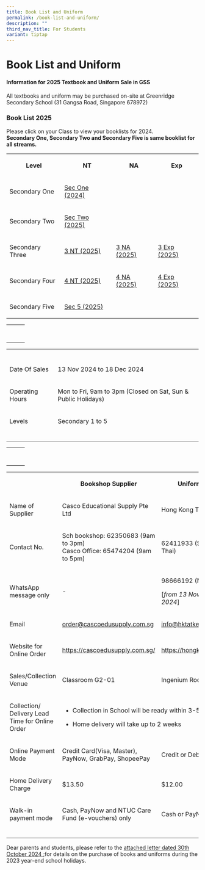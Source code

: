 ```yaml
---
title: Book List and Uniform
permalink: /book-list-and-uniform/
description: ""
third_nav_title: For Students
variant: tiptap
---
```

<h1><strong>Book List and Uniform</strong></h1>
<h4>Information for 2025 Textbook and Uniform Sale in GSS</h4>
<p>All textbooks and uniform may be purchased on-site at Greenridge Secondary
School (31 Gangsa Road, Singapore 678972)</p>
<h3>Book List 2025</h3>
<p>Please click on your Class to view your booklists for 2024.
<br><strong>Secondary One, Secondary Two and Secondary Five is same booklist for all streams.</strong>
</p>
<table style="minWidth: 100px">
<colgroup>
<col>
<col>
<col>
<col>
</colgroup>
<tbody>
<tr>
<th rowspan="1" colspan="1">
<p>Level</p>
</th>
<th rowspan="1" colspan="1">
<p>NT</p>
</th>
<th rowspan="1" colspan="1">
<p>NA</p>
</th>
<th rowspan="1" colspan="1">
<p>Exp</p>
</th>
</tr>
<tr>
<td rowspan="1" colspan="1">
<p>Secondary One</p>
</td>
<td rowspan="1" colspan="1">
<p><a href="/files/Book%20Lists%202024/2024_Sec_1_Booklist_final_20Dec23.pdf" rel="noopener noreferrer nofollow" target="_blank">Sec One (2024)</a>
</p>
</td>
<td rowspan="1" colspan="1">
<p></p>
</td>
<td rowspan="1" colspan="1">
<p></p>
</td>
</tr>
<tr>
<td rowspan="1" colspan="1">
<p>Secondary Two</p>
</td>
<td rowspan="1" colspan="1">
<p><a href="/files/Book Lists 2025/GSS_Booklist_2025___S2.pdf" rel="noopener noreferrer nofollow" target="_blank">Sec Two (2025)</a>
</p>
</td>
<td rowspan="1" colspan="1">
<p></p>
</td>
<td rowspan="1" colspan="1">
<p></p>
</td>
</tr>
<tr>
<td rowspan="1" colspan="1">
<p>Secondary Three</p>
</td>
<td rowspan="1" colspan="1">
<p><a href="/files/Book Lists 2025/GSS_Booklist_2025___S3NT.pdf" rel="noopener nofollow" target="_blank">3 NT (2025)</a>
</p>
</td>
<td rowspan="1" colspan="1">
<p><a href="/files/Book Lists 2025/GSS_Booklist_2025___S3NA.pdf" rel="noopener nofollow" target="_blank">3 NA (2025)</a>
</p>
</td>
<td rowspan="1" colspan="1">
<p><a href="/files/Book Lists 2025/GSS_Booklist_2025___S3E.pdf" rel="noopener nofollow" target="_blank">3 Exp (2025)</a>
</p>
</td>
</tr>
<tr>
<td rowspan="1" colspan="1">
<p>Secondary Four</p>
</td>
<td rowspan="1" colspan="1">
<p><a href="/files/Book Lists 2025/GSS_Booklist_2025___S4NT.pdf" rel="noopener nofollow" target="_blank">4 NT (2025)</a>
</p>
</td>
<td rowspan="1" colspan="1">
<p><a href="/files/Book Lists 2025/GSS_Booklist_2025___S4NA.pdf" rel="noopener noreferrer nofollow" target="_blank">4 NA (2025)</a>
</p>
</td>
<td rowspan="1" colspan="1">
<p><a href="/files/Book Lists 2025/GSS_Booklist_2025___S4E.pdf" rel="noopener nofollow" target="_blank">4 Exp (2025)</a>
</p>
</td>
</tr>
<tr>
<td rowspan="1" colspan="1">
<p>Secondary Five</p>
</td>
<td rowspan="1" colspan="1">
<p><a href="/files/Book Lists 2025/GSS_Booklist_2025___S5NA.pdf" rel="noopener noreferrer nofollow" target="_blank">Sec 5 (2025)</a>
</p>
</td>
<td rowspan="1" colspan="1">
<p></p>
</td>
<td rowspan="1" colspan="1">
<p></p>
</td>
</tr>
</tbody>
</table>
<table style="minWidth: 75px">
<colgroup>
<col>
<col>
<col>
</colgroup>
<tbody>
<tr>
<th rowspan="1" colspan="1">
<p></p>
</th>
<th rowspan="1" colspan="1">
<p></p>
</th>
<th rowspan="1" colspan="1">
<p></p>
</th>
</tr>
<tr>
<td rowspan="1" colspan="1">
<p></p>
</td>
<td rowspan="1" colspan="1">
<p></p>
</td>
<td rowspan="1" colspan="1">
<p></p>
</td>
</tr>
</tbody>
</table>
<table style="minWidth: 50px">
<colgroup>
<col>
<col>
</colgroup>
<tbody>
<tr>
<th rowspan="1" colspan="1">
<p></p>
</th>
<th rowspan="1" colspan="1">
<p></p>
</th>
</tr>
<tr>
<td rowspan="1" colspan="1">
<p>Date Of Sales</p>
</td>
<td rowspan="1" colspan="1">
<p>13 Nov 2024 to 18 Dec 2024</p>
</td>
</tr>
<tr>
<td rowspan="1" colspan="1">
<p>Operating Hours</p>
</td>
<td rowspan="1" colspan="1">
<p>Mon to Fri, 9am to 3pm (Closed on Sat, Sun &amp; Public Holidays)</p>
</td>
</tr>
<tr>
<td rowspan="1" colspan="1">
<p>Levels</p>
</td>
<td rowspan="1" colspan="1">
<p>Secondary 1 to 5</p>
</td>
</tr>
<tr>
<td rowspan="1" colspan="1">
<p></p>
</td>
<td rowspan="1" colspan="1">
<p></p>
</td>
</tr>
</tbody>
</table>
<table style="minWidth: 75px">
<colgroup>
<col>
<col>
<col>
</colgroup>
<tbody>
<tr>
<th rowspan="1" colspan="1">
<p></p>
</th>
<th rowspan="1" colspan="1">
<p></p>
</th>
<th rowspan="1" colspan="1">
<p></p>
</th>
</tr>
<tr>
<td rowspan="1" colspan="1">
<p></p>
</td>
<td rowspan="1" colspan="1">
<p></p>
</td>
<td rowspan="1" colspan="1">
<p></p>
</td>
</tr>
</tbody>
</table>
<table style="minWidth: 75px">
<colgroup>
<col>
<col>
<col>
</colgroup>
<tbody>
<tr>
<th rowspan="1" colspan="1">
<p></p>
</th>
<th rowspan="1" colspan="1">
<p>Bookshop Supplier</p>
</th>
<th rowspan="1" colspan="1">
<p>Uniform Supplier</p>
</th>
</tr>
<tr>
<td rowspan="1" colspan="1">
<p>Name of Supplier</p>
</td>
<td rowspan="1" colspan="1">
<p>Casco Educational Supply Pte Ltd</p>
</td>
<td rowspan="1" colspan="1">
<p>Hong Kong Tat Kee Tailor</p>
</td>
</tr>
<tr>
<td rowspan="1" colspan="1">
<p>Contact No.</p>
</td>
<td rowspan="1" colspan="1">
<p>Sch bookshop: 62350683 (9am to 3pm)
<br>Casco Office: 65474204 (9am to 5pm)</p>
</td>
<td rowspan="1" colspan="1">
<p>62411933 (Shirley or Lian Thai)</p>
</td>
</tr>
<tr>
<td rowspan="1" colspan="1">
<p>WhatsApp message only</p>
</td>
<td rowspan="1" colspan="1">
<p>-</p>
</td>
<td rowspan="1" colspan="1">
<p>98666192 (Miranda)</p>
<p>[<em>from 13 Nov 2024 to 9 Jan 2024</em>]</p>
</td>
</tr>
<tr>
<td rowspan="1" colspan="1">
<p>Email</p>
</td>
<td rowspan="1" colspan="1">
<p><a href="order@cascoedusupply.com.sg" rel="noopener noreferrer nofollow" target="_blank">order@cascoedusupply.com.sg</a>
</p>
</td>
<td rowspan="1" colspan="1">
<p><a href="info@hktatkee.com.sg" rel="noopener noreferrer nofollow" target="_blank">info@hktatkee.com.sg</a>
</p>
</td>
</tr>
<tr>
<td rowspan="1" colspan="1">
<p>Website for Online Order</p>
</td>
<td rowspan="1" colspan="1">
<p><a href="https://cascoedusupply.com.sg/" rel="noopener noreferrer nofollow" target="_blank">https://cascoedusupply.com.sg/</a>
</p>
</td>
<td rowspan="1" colspan="1">
<p><a href="https://hongkongtatkee.com/" rel="noopener noreferrer nofollow" target="_blank">https://hongkongtatkee.com/</a>
</p>
</td>
</tr>
<tr>
<td rowspan="1" colspan="1">
<p>Sales/Collection Venue</p>
</td>
<td rowspan="1" colspan="1">
<p>Classroom G2-01</p>
</td>
<td rowspan="1" colspan="1">
<p>Ingenium Room D2-01/02</p>
</td>
</tr>
<tr>
<td rowspan="1" colspan="1">
<p>Collection/ Delivery Lead Time for Online Order</p>
</td>
<td rowspan="1" colspan="2">
<ul data-tight="true" class="tight">
<li>
<p>Collection in School will be ready within 3-5 working days</p>
</li>
<li>
<p>Home delivery will take up to 2 weeks</p>
</li>
</ul>
</td>
</tr>
<tr>
<td rowspan="1" colspan="1">
<p>Online Payment Mode</p>
</td>
<td rowspan="1" colspan="1">
<p>Credit Card(Visa, Master), PayNow, GrabPay, ShopeePay</p>
</td>
<td rowspan="1" colspan="1">
<p>Credit or Debit Card</p>
</td>
</tr>
<tr>
<td rowspan="1" colspan="1">
<p>Home Delivery Charge</p>
</td>
<td rowspan="1" colspan="1">
<p>$13.50</p>
</td>
<td rowspan="1" colspan="1">
<p>$12.00</p>
</td>
</tr>
<tr>
<td rowspan="1" colspan="1">
<p>Walk-in payment mode</p>
</td>
<td rowspan="1" colspan="1">
<p>Cash, PayNow and NTUC Care Fund (e-vouchers) only</p>
</td>
<td rowspan="1" colspan="1">
<p>Cash or PayNow only</p>
</td>
</tr>
<tr>
<td rowspan="1" colspan="1">
<p></p>
</td>
<td rowspan="1" colspan="1">
<p></p>
</td>
<td rowspan="1" colspan="1">
<p></p>
</td>
</tr>
</tbody>
</table>
<p>Dear parents and students, please refer to the <a href="/files/Book Lists 2025/2024_Year_End_Textbook_and_Uniform_Sale_30Oct24.pdf" rel="noopener nofollow" target="_blank">attached letter dated 30th October 2024 </a>;for
details on the purchase of books and uniforms during the 2023 year-end
school holidays.</p>
